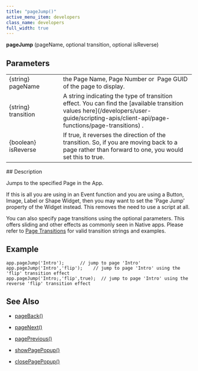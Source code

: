 ```yaml
---
title: "pageJump()"
active_menu_item: developers
class_name: developers
full_width: true
---
```



**pageJump** (pageName, optional transition, optional isReverse)

## Parameters

<table>
<tr>
<td width="164">
{string} pageName

</td>
<td width="12">
</td>
<td width="717">
the Page Name, Page Number or  Page GUID of the page to display.

</td>
</tr>
<tr>
<td width="164">
{string} transition

</td>
<td width="12">
</td>
<td width="717">
A string indicating the type of transition effect. You can find the [available transition values here](/developers/user-guide/scripting-apis/client-api/page-functions/page-transitions) .

</td>
</tr>
<tr>
<td width="164">
{boolean} isReverse

</td>
<td width="12">
</td>
<td width="717">
If true, it reverses the direction of the transition. So, if you are moving back to a page rather than forward to one, you would set this to true.

</td>
</tr>
</table>
## Description

Jumps to the specified Page in the App.

If this is all you are using in an Event function and you are using a Button, Image, Label or Shape Widget, then you may want to set the 'Page Jump' property of the Widget instead. This removes the need to use a script at all.

You can also specify page transitions using the optional parameters. This offers sliding and other effects as commonly seen in Native apps. Please refer to [Page Transitions](/developers/user-guide/scripting-apis/client-api/page-functions/page-transitions) for valid transition strings and examples.

## Example

    app.pageJump('Intro');      // jump to page 'Intro'
    app.pageJump('Intro','flip');    // jump to page 'Intro' using the 'flip' transition effect
    app.pageJump('Intro;,'flip',true);  // jump to page 'Intro' using the reverse 'flip' transition effect
   

## See Also

 - [pageBack()](/developers/user-guide/scripting-apis/client-api/page-functions/pageback)

 - [pageNext()](/developers/user-guide/scripting-apis/client-api/page-functions/pagenext)

 - [pagePrevious()](/developers/user-guide/scripting-apis/client-api/page-functions/pageprevious)

 - [showPagePopup()](/developers/user-guide/scripting-apis/client-api/page-functions/showpagepopup)

 - [closePagePopup()](/developers/user-guide/scripting-apis/client-api/page-functions/closepagepopup)

